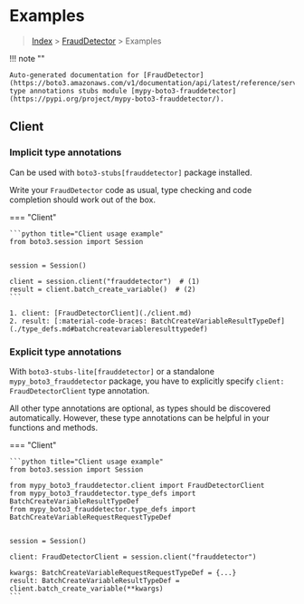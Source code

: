 # Examples

> [Index](../README.md) > [FraudDetector](./README.md) > Examples

!!! note ""

    Auto-generated documentation for [FraudDetector](https://boto3.amazonaws.com/v1/documentation/api/latest/reference/services/frauddetector.html#FraudDetector)
    type annotations stubs module [mypy-boto3-frauddetector](https://pypi.org/project/mypy-boto3-frauddetector/).

## Client

### Implicit type annotations

Can be used with `boto3-stubs[frauddetector]` package installed.

Write your `FraudDetector` code as usual,
type checking and code completion should work out of the box.


=== "Client"

    ```python title="Client usage example"
    from boto3.session import Session


    session = Session()

    client = session.client("frauddetector")  # (1)
    result = client.batch_create_variable()  # (2)
    ```

    1. client: [FraudDetectorClient](./client.md)
    2. result: [:material-code-braces: BatchCreateVariableResultTypeDef](./type_defs.md#batchcreatevariableresulttypedef) 






### Explicit type annotations

With `boto3-stubs-lite[frauddetector]`
or a standalone `mypy_boto3_frauddetector` package, you have to explicitly specify `client: FraudDetectorClient` type annotation.

All other type annotations are optional, as types should be discovered automatically.
However, these type annotations can be helpful in your functions and methods.


=== "Client"

    ```python title="Client usage example"
    from boto3.session import Session

    from mypy_boto3_frauddetector.client import FraudDetectorClient
    from mypy_boto3_frauddetector.type_defs import BatchCreateVariableResultTypeDef
    from mypy_boto3_frauddetector.type_defs import BatchCreateVariableRequestRequestTypeDef


    session = Session()

    client: FraudDetectorClient = session.client("frauddetector")

    kwargs: BatchCreateVariableRequestRequestTypeDef = {...}
    result: BatchCreateVariableResultTypeDef = client.batch_create_variable(**kwargs)
    ```






